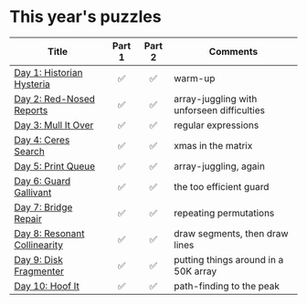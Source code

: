 # This year's puzzles

| Title | Part 1 | Part 2 | Comments |
|-------|:------:|:------:|----------|
[Day 1: Historian Hysteria](https://adventofcode.com/2024/day/1)|:white_check_mark:|:white_check_mark:| warm-up
[Day 2: Red-Nosed Reports](https://adventofcode.com/2024/day/2)|:white_check_mark:|:white_check_mark:| array-juggling with unforseen difficulties
[Day 3: Mull It Over](https://adventofcode.com/2024/day/3)|:white_check_mark:|:white_check_mark:| regular expressions
[Day 4: Ceres Search](https://adventofcode.com/2024/day/4)|:white_check_mark:|:white_check_mark:| xmas in the matrix
[Day 5: Print Queue](https://adventofcode.com/2024/day/5)|:white_check_mark:|:white_check_mark:| array-juggling, again
[Day 6: Guard Gallivant](https://adventofcode.com/2024/day/6)|:white_check_mark:|:white_check_mark:| the too efficient guard
[Day 7: Bridge Repair](https://adventofcode.com/2024/day/7)|:white_check_mark:|:white_check_mark:| repeating permutations
[Day 8: Resonant Collinearity](https://adventofcode.com/2024/day/8)|:white_check_mark:|:white_check_mark:| draw segments, then draw lines
[Day 9: Disk Fragmenter](https://adventofcode.com/2024/day/9)|:white_check_mark:|:white_check_mark:| putting things around in a 50K array
[Day 10: Hoof It](https://adventofcode.com/2024/day/10)|:white_check_mark:|:white_check_mark:| path-finding to the peak
